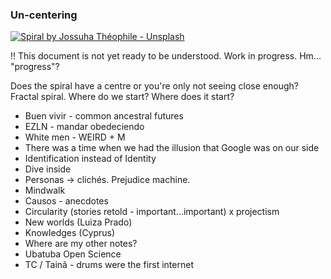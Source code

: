 ### Un-centering


[![Spiral by Jossuha Théophile - Unsplash]()](https://unsplash.com/photos/ZhVKeFCb6NE)

!! This document is not yet ready to be understood. Work in progress. Hm... "progress"?

Does the spiral have a centre or you're only not seeing close enough? Fractal spiral. Where do we start? Where does it start?

- Buen vivir - common ancestral futures
- EZLN - mandar obedeciendo
- White men - WEIRD + M
- There was a time when we had the illusion that Google was on our side
- Identification instead of Identity
- Dive inside
- Personas -> clich&eacute;s. Prejudice machine.
- Mindwalk
- Causos - anecdotes
- Circularity (stories retold - important...important) x projectism
- New worlds (Luiza Prado)
- Knowledges (Cyprus)
- Where are my other notes?
- Ubatuba Open Science
- TC / Tain&atilde; - drums were the first internet
